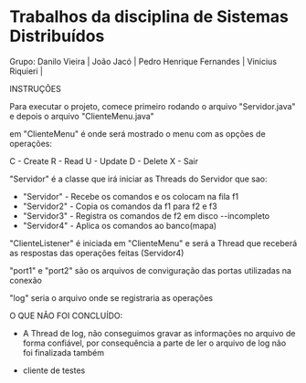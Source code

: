 # Trabalhos da disciplina de Sistemas Distribuídos

Grupo:  Danilo Vieira |
        João Jacó |
        Pedro Henrique Fernandes |
        Vinicius Riquieri |

INSTRUÇÕES

Para executar o projeto, comece primeiro rodando o arquivo "Servidor.java" e depois o
arquivo "ClienteMenu.java"

em "ClienteMenu" é onde será mostrado o menu com as opções de operações:

C - Create
R - Read
U - Update
D - Delete
X - Sair

"Servidor" é a classe que irá iniciar as Threads do Servidor que sao:

- "Servidor" - Recebe os comandos e os colocam na fila f1
- "Servidor2" - Copia os comandos da f1 para f2 e f3
- "Servidor3" - Registra os comandos de f2 em disco --incompleto
- "Servidor4" - Aplica os comandos ao banco(mapa)

"ClienteListener" é iniciada em "ClienteMenu" e será a Thread que receberá as respostas
das operações feitas (Servidor4)

"port1" e "port2" são os arquivos de conviguração das portas utilizadas na conexão

"log" seria o arquivo onde se registraria as operações

O QUE NÃO FOI CONCLUÍDO:

- A Thread de log, não conseguimos gravar as informações no arquivo de forma confiável,
  por consequência a parte de ler o arquivo de log não foi finalizada também

- cliente de testes

